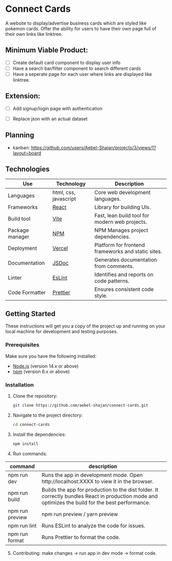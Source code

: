 ﻿# Connect Cards

A website to display/advertise business cards which are styled like pokemon cards. Offer the ability for users to have their own page full of their own links like linktree.

## Minimum Viable Product:
* [ ] Create default card component to display user info
* [ ] Have a search bar/filter component to search different cards
* [ ] Have a seperate page for each user where links are displayed like linktree.

## Extension:
* [ ] Add signup/login page with authentication
* [ ] Replace json with an actual dataset


## Planning
* kanban: https://github.com/users/Aebel-Shajan/projects/3/views/1?layout=board

## Technologies
| Use             | Technology                                                   | Description                                        |
|-----------------|--------------------------------------------------------------|----------------------------------------------------|
| Languages       | html, css, javascript                                        | Core web development languages.                    |
| Frameworks      | [React](https://react.dev/reference/react)                   | Library for building UIs.                          |
| Build tool      | [Vite](https://vitejs.dev/guide/why.html)                    | Fast, lean build tool for modern web projects.     |
| Package manager | [NPM](https://docs.npmjs.com/about-npm)                      | NPM	Manages project dependencies.                 |
| Deployment      | [Vercel](https://vercel.com/docs)                            | Platform for frontend frameworks and static sites. |
| Documentation   | [JSDoc](https://jsdoc.app/about-getting-started)             | Generates documentation from comments.             |
| Linter          | [EsLint](https://eslint.org/docs/latest/use/getting-started) | Identifies and reports on code patterns.           |
| Code Formatter  | [Prettier](https://prettier.io/docs/en/)                     | Ensures consistent code style.                     |

    
	
## Getting Started

These instructions will get you a copy of the project up and running on your local machine for development and testing purposes.

### Prerequisites

Make sure you have the following installed:

- [Node.js](https://nodejs.org/) (version 14.x or above)
- [npm](https://www.npmjs.com/) (version 6.x or above)

### Installation

1. Clone the repository:

    ```sh
    git clone https://github.com/aebel-shajan/connect-cards.git
    ```

2. Navigate to the project directory:

    ```sh
    cd connect-cards
    ```

3. Install the dependencies:
    ```sh
    npm install
    ```

4. Run commands:

command | description
-|-
npm run dev | Runs the app in development mode. Open http://localhost:XXXX to view it in the browser.
npm run build | Builds the app for production to the dist folder. It correctly bundles React in production mode and optimizes the build for the best performance.
npm run preview | npm run preview / yarn preview
npm run lint | Runs ESLint to analyze the code for issues.
npm run format | Runs Prettier to format the code.

5. Contributing: make changes -> run app in dev mode -> format code.
	
	
	
